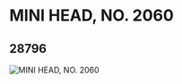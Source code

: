 # MINI HEAD, NO. 2060
## 28796
![MINI HEAD, NO. 2060](https://lc-www-live-s.legocdn.com/media/bricks/5/2/6167895.jpg)